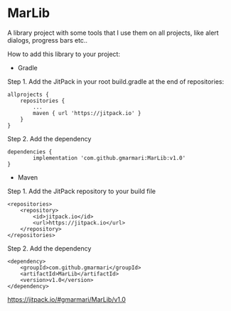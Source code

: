 # MarLib
A library project with some tools that I use them on all projects, like alert dialogs, progress bars etc..

How to add this library to your project:

- Gradle

Step 1. Add the JitPack in your root build.gradle at the end of repositories:

	allprojects {
		repositories {
			...
			maven { url 'https://jitpack.io' }
		}
	}
  
Step 2. Add the dependency

	dependencies {
	        implementation 'com.github.gmarmari:MarLib:v1.0'
	}
  
- Maven

Step 1. Add the JitPack repository to your build file

	<repositories>
		<repository>
		    <id>jitpack.io</id>
		    <url>https://jitpack.io</url>
		</repository>
	</repositories>
	
Step 2. Add the dependency

	<dependency>
	    <groupId>com.github.gmarmari</groupId>
	    <artifactId>MarLib</artifactId>
	    <version>v1.0</version>
	</dependency>
  
  https://jitpack.io/#gmarmari/MarLib/v1.0
